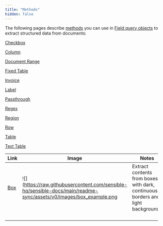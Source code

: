 ```yaml
---
title: "Methods"
hidden: false
---
```

The following pages describe [methods](doc:method-object) you can use in  [Field query objects](doc:field-query-object)  to extract structured data from documents:



[Checkbox](doc:checkbox)

[Column](doc:column)

[Document Range](doc:document-range)

[Fixed Table](doc:fixed-table)

[Invoice](doc:invoice)

[Label](doc:label)

[Passthrough](doc:passthrough)

[Regex](doc:regex)

[Region](doc:region)

[Row](doc:row)

[Table](doc:table)

[Text Table](doc:text-table)

| Link           | Image                                                        | Notes                                                        |
| -------------- | ------------------------------------------------------------ | ------------------------------------------------------------ |
| [Box](doc:box) | ![](https://raw.githubusercontent.com/sensible-hq/sensible-docs/main/readme-sync/assets/v0/images/box_example.png | Extract contents from boxes with dark, continuous borders and light backgrounds |
|                |                                                              |                                                              |
|                |                                                              |                                                              |
|                |                                                              |                                                              |
|                |                                                              |                                                              |

